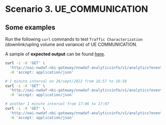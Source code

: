 # Scenario 3. **UE_COMMUNICATION**


## Some examples

Run the following `curl` commands to test `Traffic Characterization` (downlink/upling volume and variance) of UE COMMUNICATION.

A sample of **expected output** can be found [here](https://gitlab.eurecom.fr/development/oai-nwdaf/-/blob/master/examples/nbi_output_uecomms.json).

```bash
curl -i -X 'GET' \
  'http://oai-nwdaf-nbi-gateway/nnwdaf-analyticsinfo/v1/analytics?event-id=UE_COMMUNICATION&ana-req=%7B%0A%20%20%22startTs%22%3A%20%222022-08-01T09%3A15%3A33.018Z%22%2C%0A%20%20%22endTs%22%3A%20%222022-10-30T09%3A15%3A33.018Z%22%0A%7D' \
  -H 'accept: application/json'
```

```bash
# 1 minute interval on 26/sept/2022 from 16:57 to 16:58
curl -i -X 'GET' \
  'http://oai-nwdaf-nbi-gateway/nnwdaf-analyticsinfo/v1/analytics?event-id=UE_COMMUNICATION&ana-req=%7B%0A%20%20%22startTs%22%3A%20%222022-09-26T14%3A57%3A33.018Z%22%2C%0A%20%20%22endTs%22%3A%20%222022-09-26T14%3A58%3A33.018Z%22%0A%7D' \
  -H 'accept: application/json'
```

```bash
# another 1 minute interval from 17:06 to 17:07
curl -i -X 'GET' \
  'http://oai-nwdaf-nbi-gateway/nnwdaf-analyticsinfo/v1/analytics?event-id=UE_COMMUNICATION&ana-req=%7B%0A%20%20%22startTs%22%3A%20%222022-09-26T15%3A06%3A33.018Z%22%2C%0A%20%20%22endTs%22%3A%20%222022-09-26T15%3A07%3A33.018Z%22%0A%7D' \
  -H 'accept: application/json'
```
